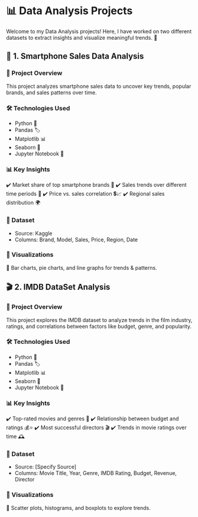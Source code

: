 # 📊 Data Analysis Projects

Welcome to my Data Analysis projects! Here, I have worked on two different datasets to extract insights and visualize meaningful trends. 🚀

## 📌 1. Smartphone Sales Data Analysis
### 📂 Project Overview
This project analyzes smartphone sales data to uncover key trends, popular brands, and sales patterns over time.

### 🛠️ Technologies Used
- Python 🐍
- Pandas 🏷️
- Matplotlib 📊
- Seaborn 🎨
- Jupyter Notebook 📓

### 📊 Key Insights
✔️ Market share of top smartphone brands 📱
✔️ Sales trends over different time periods 📆
✔️ Price vs. sales correlation 💲📈
✔️ Regional sales distribution 🌍

### 📂 Dataset
- Source: Kaggle 
- Columns: Brand, Model, Sales, Price, Region, Date

### 📸 Visualizations
📌 Bar charts, pie charts, and line graphs for trends & patterns.

## 🎬 2. IMDB DataSet Analysis
### 📂 Project Overview
This project explores the IMDB dataset to analyze trends in the film industry, ratings, and correlations between factors like budget, genre, and popularity.

### 🛠️ Technologies Used
- Python 🐍
- Pandas 🏷️
- Matplotlib 📊
- Seaborn 🎨
- Jupyter Notebook 📓

### 📊 Key Insights
✔️ Top-rated movies and genres 🍿
✔️ Relationship between budget and ratings 💰⭐
✔️ Most successful directors 🎬
✔️ Trends in movie ratings over time 🕰️

### 📂 Dataset
- Source: [Specify Source]
- Columns: Movie Title, Year, Genre, IMDB Rating, Budget, Revenue, Director

### 📸 Visualizations
📌 Scatter plots, histograms, and boxplots to explore trends.


